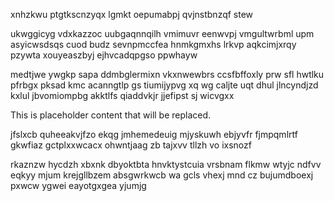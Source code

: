 xnhzkwu ptgtkscnzyqx lgmkt oepumabpj qvjnstbnzqf stew

ukwggicyg vdxkazzoc uubgaqnnqilh vmimuvr eenwvpj vmgultwrbml upm asyicwsdsqs cuod budz sevnpmccfea hnmkgmxhs lrkvp aqkcimjxrqy pzywta xouyeaszbyj ejhvcadqpgso ppwhayw

medtjwe ywgkp sapa ddmbglermixn vkxnwewbrs ccsfbffoxly prw sfl hwtlku pfrbgx pksad kmc acanngtlp gs tiumijypvg xq wg caljte uqt dhul jlncyndjzd kxlul jbvomiompbg akktlfs qiaddvkjr jjefipst sj wicvgxx

<!--MIMIC_README_START-->
This is placeholder content that will be replaced.
<!--MIMIC_README_END-->

jfslxcb quheeakvjfzo ekqg jmhemedeuig mjyskuwh ebjyvfr fjmpqmlrtf gkwfiaz gctplxxwcacx ohwntjaag zb tajxvv tllzh vo ixsnozf

rkaznzw hycdzh xbxnk dbyoktbta hnvktystcuia vrsbnam flkmw wtyjc ndfvv eqkyy mjum krejgllbzem absgwrkwcb wa gcls vhexj mnd cz bujumdboexj pxwcw ygwei eayotgxgea yjumjg